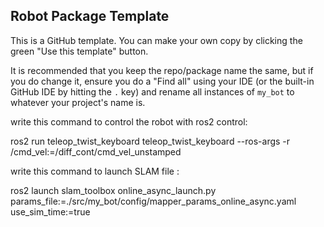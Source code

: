 ## Robot Package Template

This is a GitHub template. You can make your own copy by clicking the green "Use this template" button.

It is recommended that you keep the repo/package name the same, but if you do change it, ensure you do a "Find all" using your IDE (or the built-in GitHub IDE by hitting the `.` key) and rename all instances of `my_bot` to whatever your project's name is.


write this command to control the robot with ros2 control:

ros2 run teleop_twist_keyboard teleop_twist_keyboard --ros-args -r /cmd_vel:=/diff_cont/cmd_vel_unstamped

write this command to launch SLAM file : 

ros2 launch slam_toolbox online_async_launch.py params_file:=./src/my_bot/config/mapper_params_online_async.yaml use_sim_time:=true



